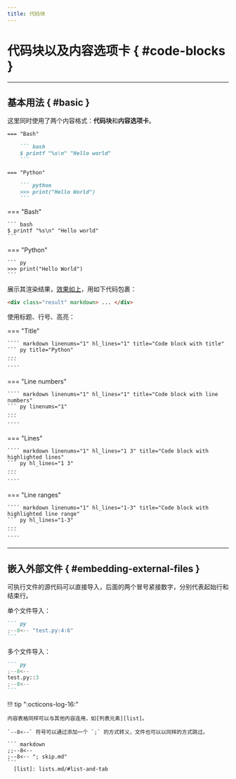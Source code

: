 ```yaml
---
title: 代码块
---
```


代码块以及内容选项卡 { #code-blocks }
============================================

---

基本用法 { #basic }
-------------------

这里同时使用了两个内容格式：**代码块**和**内容选项卡**。

``` markdown linenums="1" title="Content tabs with code blocks"
=== "Bash"

    ``` bash
    $ printf "%s\n" "Hello world"
    ```

=== "Python"

    ``` python
    >>> print("Hello World")
    ```
```

<div class="result" markdown>

=== "Bash"

    ``` bash
    $ printf "%s\n" "Hello world"
    ```

=== "Python"

    ``` py
    >>> print("Hello World")
    ```

</div>

<span id="anchor" aria-hidden="true"></span>
展示其渲染结果，[效果如上][out]，用如下代码包裹：

  [out]: #basic

``` markdown 
<div class="result" markdown> ... </div>
```

使用标题、行号、高亮：

=== "Title"

    ```` markdown linenums="1" hl_lines="1" title="Code block with title"
    ``` py title="Python"
    ...
    ```
    ````

=== "Line numbers"    

    ```` markdown linenums="1" hl_lines="1" title="Code block with line numbers"
    ``` py linenums="1"
    ...
    ```
    ````

=== "Lines"    

    ```` markdown linenums="1" hl_lines="1 3" title="Code block with highlighted lines"
    ``` py hl_lines="1 3"
    ...
    ```
    ````

=== "Line ranges"    

    ```` markdown linenums="1" hl_lines="1-3" title="Code block with highlighted line range"
    ``` py hl_lines="1-3"
    ...
    ```
    ````

---

嵌入外部文件 { #embedding-external-files } 
------------------------------------------

可执行文件的源代码可以直接导入，后面的两个冒号紧接数字，分别代表起始行和结束行。

单个文件导入：

```` markdown
``` py
;--8<-- "test.py:4:6"
```
````

多个文件导入：

```` markdown
``` py
;--8<--
test.py::3
;--8<--
```
````


!!! tip ":octicons-log-16:"
    
    内容表格同样可以与其他内容连用，如[列表元素][list]。

    `--8<--` 符号可以通过添加一个 `;` 的方式转义，文件也可以以同样的方式跳过。

    ``` markdown
    ;;--8<--
    ;--8<-- "; skip.md"
    ```
      [list]: lists.md/#list-and-tab
